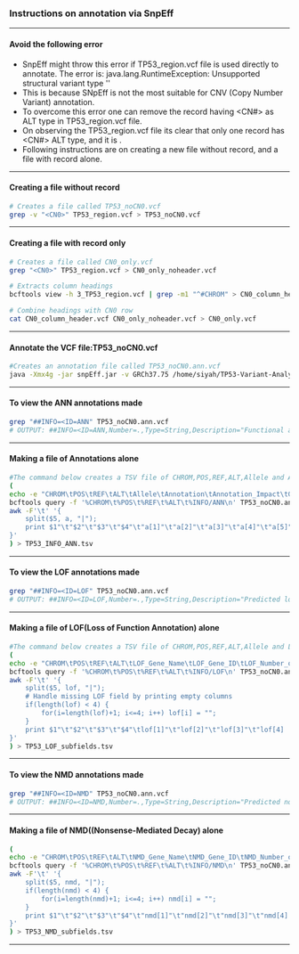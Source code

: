 ### Instructions on annotation via SnpEff

---

#### Avoid the following error
- SnpEff might throw this error if TP53_region.vcf file is used directly to annotate. The error is: 
  java.lang.RuntimeException: Unsupported structural variant type '<CN0>'
- This is because SNpEff is not the most suitable for CNV (Copy Number Variant) annotation.
- To overcome this error one can remove the record having <CN#> as ALT type in TP53_region.vcf file.
- On observing the TP53_region.vcf file its clear that only one record has <CN#> ALT type, and it is <CN0>.
- Following instructions are on creating a new file without <CN0> record, and a file with <CN0> record alone.

---

#### Creating a file without <CN0> record

```bash
# Creates a file called TP53_noCN0.vcf
grep -v "<CN0>" TP53_region.vcf > TP53_noCN0.vcf
```

---

#### Creating a file with <CN0> record only 

```bash
# Creates a file called CN0_only.vcf
grep "<CN0>" TP53_region.vcf > CN0_only_noheader.vcf

# Extracts column headings
bcftools view -h 3_TP53_region.vcf | grep -m1 "^#CHROM" > CN0_column_header.vcf

# Combine headings with CN0 row
cat CN0_column_header.vcf CN0_only_noheader.vcf > CN0_only.vcf
```

---

#### Annotate the VCF file:TP53_noCN0.vcf

```bash
#Creates an annotation file called TP53_noCN0.ann.vcf
java -Xmx4g -jar snpEff.jar -v GRCh37.75 /home/siyah/TP53-Variant-Analysis/data/TP53_noCN0.vcf > /home/siyah/TP53-Variant-Analysis/data/TP53_noCN0.ann.vcf
```

---

#### To view the ANN annotations made
``` bash
grep "##INFO=<ID=ANN" TP53_noCN0.ann.vcf
# OUTPUT: ##INFO=<ID=ANN,Number=.,Type=String,Description="Functional annotations: 'Allele | Annotation | Annotation_Impact | Gene_Name | Gene_ID | Feature_Type | Feature_ID | Transcript_BioType | Rank | HGVS.c | HGVS.p | cDNA.pos / cDNA.length | CDS.pos / CDS.length | AA.pos / AA.length | Distance | ERRORS / WARNINGS / INFO' ">
```

---

#### Making a file of Annotations alone
```bash
#The command below creates a TSV file of CHROM,POS,REF,ALT,Allele and ANN subsections(listed in 'To view the annotations made')
(
echo -e "CHROM\tPOS\tREF\tALT\tAllele\tAnnotation\tAnnotation_Impact\tGene_Name\tGene_ID\tFeature_Type\tFeature_ID\tTranscript_BioType\tRank\tHGVS.c\tHGVS.p\tcDNA.pos/cDNA.length\tCDS.pos/CDS.length\tAA.pos/AA.length\tDistance\tErrors"
bcftools query -f '%CHROM\t%POS\t%REF\t%ALT\t%INFO/ANN\n' TP53_noCN0.ann.vcf | \
awk -F'\t' '{
    split($5, a, "|");
    print $1"\t"$2"\t"$3"\t"$4"\t"a[1]"\t"a[2]"\t"a[3]"\t"a[4]"\t"a[5]"\t"a[6]"\t"a[7]"\t"a[8]"\t"a[9]"\t"a[10]"\t"a[11]"\t"a[12]"\t"a[13]"\t"a[14]"\t"a[15]"\t"a[16]
}'
) > TP53_INFO_ANN.tsv
```

---

#### To view the LOF annotations made
``` bash
grep "##INFO=<ID=LOF" TP53_noCN0.ann.vcf
# OUTPUT: ##INFO=<ID=LOF,Number=.,Type=String,Description="Predicted loss of function effects for this variant. Format: 'Gene_Name | Gene_ID | Number_of_transcripts_in_gene | Percent_of_transcripts_affected'">
```

---

#### Making a file of LOF(Loss of Function Annotation) alone
```bash
#The command below creates a TSV file of CHROM,POS,REF,ALT,Allele and LOF subsections(listed in 'To view the annotations made')
(
echo -e "CHROM\tPOS\tREF\tALT\tLOF_Gene_Name\tLOF_Gene_ID\tLOF_Number_of_Transcripts\tLOF_Percent_Transcripts_Affected"
bcftools query -f '%CHROM\t%POS\t%REF\t%ALT\t%INFO/LOF\n' TP53_noCN0.ann.vcf | \
awk -F'\t' '{
    split($5, lof, "|");
    # Handle missing LOF field by printing empty columns
    if(length(lof) < 4) {
        for(i=length(lof)+1; i<=4; i++) lof[i] = "";
    }
    print $1"\t"$2"\t"$3"\t"$4"\tlof[1]"\t"lof[2]"\t"lof[3]"\t"lof[4]
}'
) > TP53_LOF_subfields.tsv
```

---

#### To view the NMD annotations made
``` bash
grep "##INFO=<ID=NMD" TP53_noCN0.ann.vcf
# OUTPUT: ##INFO=<ID=NMD,Number=.,Type=String,Description="Predicted nonsense mediated decay effects for this variant. Format: 'Gene_Name | Gene_ID | Number_of_transcripts_in_gene | Percent_of_transcripts_affected'">
```

---

#### Making a file of NMD((Nonsense-Mediated Decay) alone
```bash
(
echo -e "CHROM\tPOS\tREF\tALT\tNMD_Gene_Name\tNMD_Gene_ID\tNMD_Number_of_Transcripts\tNMD_Percent_Transcripts_Affected"
bcftools query -f '%CHROM\t%POS\t%REF\t%ALT\t%INFO/NMD\n' TP53_noCN0.ann.vcf | \
awk -F'\t' '{
    split($5, nmd, "|");
    if(length(nmd) < 4) {
        for(i=length(nmd)+1; i<=4; i++) nmd[i] = "";
    }
    print $1"\t"$2"\t"$3"\t"$4"\t"nmd[1]"\t"nmd[2]"\t"nmd[3]"\t"nmd[4]
}'
) > TP53_NMD_subfields.tsv
```

---

